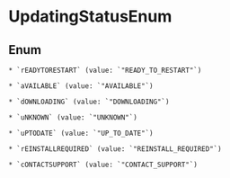 
# UpdatingStatusEnum

## Enum


    * `rEADYTORESTART` (value: `"READY_TO_RESTART"`)

    * `aVAILABLE` (value: `"AVAILABLE"`)

    * `dOWNLOADING` (value: `"DOWNLOADING"`)

    * `uNKNOWN` (value: `"UNKNOWN"`)

    * `uPTODATE` (value: `"UP_TO_DATE"`)

    * `rEINSTALLREQUIRED` (value: `"REINSTALL_REQUIRED"`)

    * `cONTACTSUPPORT` (value: `"CONTACT_SUPPORT"`)



